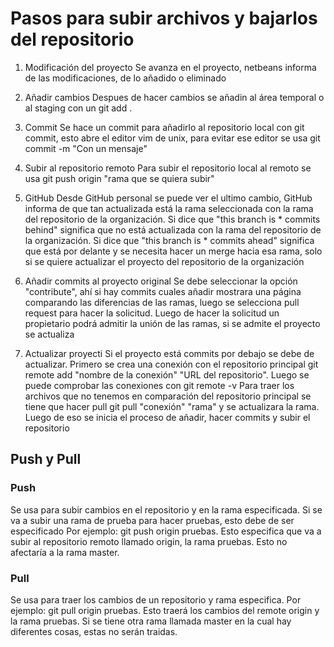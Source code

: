 # Pasos para subir archivos y bajarlos del repositorio

1. Modificación del proyecto
Se avanza en el proyecto, netbeans informa de las modificaciones, de lo añadido o eliminado

2. Añadir cambios
Despues de hacer cambios se añadin al área temporal o al staging con un git add . 

3. Commit
Se hace un commit para añadirlo al repositorio local con git commit, esto abre el editor vim de unix,
para evitar ese editor se usa git commit -m "Con un mensaje"

4. Subir al repositorio remoto
Para subir el repositorio local al remoto se usa git push origin "rama que se quiera subir"

5. GitHub
Desde GitHub personal se puede ver el ultimo cambio, GitHub informa de que tan actualizada está la rama seleccionada
con la rama del repositorio de la organización. Si dice que "this branch is * commits behind" significa que no está actualizada
con la rama del repositorio de la organización. Si dice que "this branch is * commits ahead" significa que está por delante y se necesita
hacer un merge hacia esa rama, solo si se quiere actualizar el proyecto del repositorio de la organización

6. Añadir commits al proyecto original
Se debe seleccionar la opción "contribute", ahí si hay commits cuales añadir mostrara una página comparando las diferencias
de las ramas, luego se selecciona pull request para hacer la solicitud. Luego de hacer la solicitud un propietario podrá admitir la unión
de las ramas, si se admite el proyecto se actualiza

7. Actualizar proyecti
Si el proyecto está commits por debajo se debe de actualizar. Primero se crea una conexión con el repositorio principal
git remote add "nombre de la conexión" "URL del repositorio". Luego se puede comprobar las conexiones con git remote -v
Para traer los archivos que no tenemos en comparación del repositorio principal se tiene que hacer pull
git pull "conexión" "rama" y se actualizara la rama. Luego de eso se inicia el proceso de añadir, hacer commits y subir el repositorio

## Push y Pull

### Push

Se usa para subir cambios en el repositorio y en la rama especificada. Si se va a subir una rama de prueba para hacer pruebas, esto debe de ser especificado
Por ejemplo: git push origin pruebas. Esto especifica que va a subir al repositorio remoto llamado origin, la rama pruebas.
Esto no afectaría a la rama master.

### Pull
Se usa para traer los cambios de un repositorio y rama especifica. 
Por ejemplo: git pull origin pruebas. Esto traerá los cambios del remote origin y la rama pruebas.
Si se tiene otra rama llamada master en la cual hay diferentes cosas, estas no serán traidas.